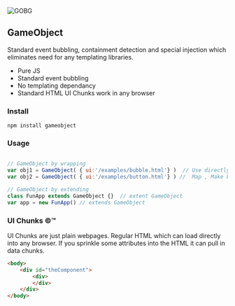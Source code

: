 ![GOBG](https://github.com/psytron/gameobject/blob/master/aux/gobg.png)
## GameObject 

Standard event bubbling, containment detection and special injection which eliminates need for any templating libraries. 
- Pure JS
- Standard event bubbling
- No templating dependancy
- Standard HTML UI Chunks work in any browser 
### Install
```shell
npm install gameobject 
```




### Usage
```javascript

// GameObject by wrapping 
var obj1 = GameObject( { ui:'/examples/bubble.html'} )  // Use directly to wrap working chunks of HTML UI. So fun. 
var obj2 = GameObject( { ui:'/examples/button.html'} ) //  Map , Make big projects fun. 

// GameObject by extending
class FunApp extends GameObject {}  // extent GameObject 
var app = new FunApp() // extends GameObject 

```







### UI Chunks &copy;&trade;
UI Chunks are just plain webpages. Regular HTML which can load directly into any browser. If you sprinkle some attributes into the HTML it can pull in data chunks. 
```html
<body>
    <div id="theComponent">
        <div>
        </div>
    </div>
</body>
```
